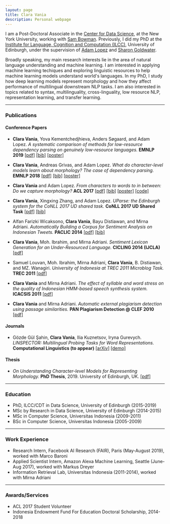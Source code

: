 ```yaml
---
layout: page
title: Clara Vania
description: Personal webpage
---
```


I am a Post-Doctoral Associate in the [Center for Data Science](https://cds.nyu.edu), at the New York University, working with [Sam Bowman](https://www.nyu.edu/projects/bowman). Previously, I did my PhD at the [Institute for Language, Cognition and Computation (ILCC)](http://web.inf.ed.ac.uk/ilcc), University of Edinburgh, under the supervision of [Adam Lopez](http://alopez.github.io/) and [Sharon Goldwater](http://homepages.inf.ed.ac.uk/sgwater/). 

Broadly speaking, my main research interests lie in the area of natural language understanding and machine learning. I am interested in applying machine learning techiques and exploring linguistic resources to help machine learning models understand world's languages. In my PhD, I study how deep learning models represent morphology and how they affect performance of multilingual downstream NLP tasks. I am also interested in topics related to syntax, multilinguality, cross-linguality, low resource NLP, representation learning, and transfer learning.

---

### Publications

#### Conference Papers

- __Clara Vania__, Yova Kementchedjhieva, Anders Søgaard, and Adam Lopez. *A systematic comparison of methods for low-resource dependency parsing on genuinely low-resource languages.*  __EMNLP 2019__ [[pdf]](https://www.aclweb.org/anthology/D19-1102) [[bib]](https://www.aclweb.org/anthology/D19-1102.bib) [[poster]](assets/EMNLP2019poster.pdf)

- __Clara Vania__, Andreas Grivas, and Adam Lopez. *What do character-level models learn about morphology? The case of dependency parsing.*  __EMNLP 2018__ [[pdf]](http://aclweb.org/anthology/D18-1278) [[bib]](https://www.aclweb.org/anthology/D18-1278.bib) [[poster]](assets/EMNLP2018poster.pdf)

- __Clara Vania__ and Adam Lopez. *From characters to words to in between: Do we capture morphology?* __ACL 2017__ [[pdf]](http://www.aclweb.org/anthology/P17-1184) [[bib]](https://aclanthology.coli.uni-saarland.de/papers/P17-1184/p17-1184.bib) [[poster]](http://anthology.aclweb.org/attachments/P/P17/P17-1184.Poster.pdf) [[code]](https://github.com/claravania/subword-lstm-lm)

- __Clara Vania__, Xingxing Zhang, and Adam Lopez. *UParse: the Edinburgh system for the CoNLL 2017 UD shared task.* __CoNLL 2017 UD Shared Task__ [[pdf]](http://universaldependencies.org/conll17/proceedings/pdf/K17-3010.pdf) [[bib]](http://universaldependencies.org/conll17/proceedings/bib/K17-3010.bib) 

- Alfan Farizki Wicaksono, __Clara Vania__, Bayu Distiawan, and Mirna Adriani. *Automatically Building a Corpus for Sentiment Analysis on Indonesian Tweets.* __PACLIC 2014__ [[pdf]](http://www.aclweb.org/anthology/Y/Y14/Y14-1024.pdf) [[bib]](http://www.aclweb.org/anthology/Y/Y14/Y14-1024.bib)

- __Clara Vania__, Moh. Ibrahim, and Mirna Adriani. *Sentiment Lexicon Generation for an Under-Resourced Language.* __CICLING 2014 (IJCLA)__ [[pdf]](http://www.gelbukh.com/ijcla/2014-1/IJCLA-2014-1-Complete.pdf#page=59)

- Samuel Louvan, Moh. Ibrahim, Mirna Adriani, __Clara Vania__, B. Distiawan, and MZ. Wanagiri. *University of Indonesia at TREC 2011 Microblog Task.* __TREC 2011__ [[pdf]](http://trec.nist.gov/pubs/trec20/papers/FASILKOM.microblog.update.pdf)

- __Clara Vania__ and Mirna Adriani. *The effect of syllable and word stress on the quality of Indonesian HMM-based speech synthesis system.* __ICACSIS 2011__ [[pdf]](http://ieeexplore.ieee.org/abstract/document/6140797/)

- __Clara Vania__ and Mirna Adriani. *Automatic external plagiarism detection using passage similarities.* __PAN Plagiarism Detection @ CLEF 2010__ [[pdf]](http://ceur-ws.org/Vol-1176/CLEF2010wn-PAN-VaniaEt2010.pdf)


#### Journals

- Gözde Gül Şahin, __Clara Vania__, Ilia Kuznetsov, Iryna Gurevych. *LINSPECTOR: Multilingual Probing Tasks for Word Representations.*  __Computational Linguistics (to appear)__ [[arXiv]](https://arxiv.org/abs/1903.09442) [[demo]](https://linspector.ukp.informatik.tu-darmstadt.de)


#### Thesis

- *On Understanding Character-level Models for Representing Morphology.* __PhD Thesis__, 2019. University of Edinburgh, UK. [[pdf]](assets/clara_phd_thesis.pdf)

---

### Education

- PhD, ILCC/CDT in Data Science, University of Edinburgh (2015-2019)
- MSc by Research in Data Science, University of Edinburgh (2014-2015)
- MSc in Computer Science, Universitas Indonesia (2009-2011)
- BSc in Computer Science, Universitas Indonesia (2005-2009)

---

### Work Experience
- Research Intern, Facebook AI Research (FAIR), Paris (May-August 2019), worked with Marco Baroni
- Applied Scientist Intern, Amazon Alexa Machine Learning, Seattle (June-Aug 2017), worked with Markus Dreyer
- Information Retrieval Lab, Universitas Indonesia (2011-2014), worked with Mirna Adriani

---

### Awards/Services
- ACL 2017 Student Volunteer
- Indonesia Endowment Fund For Education Doctoral Scholarship, 2014-2018








